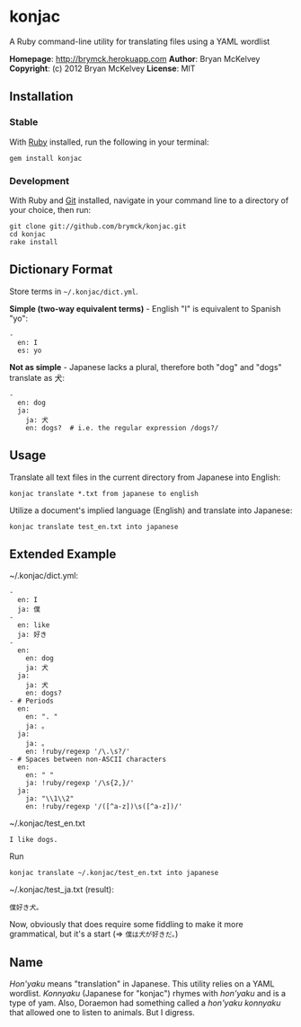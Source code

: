 konjac
======

A Ruby command-line utility for translating files using a YAML wordlist

**Homepage**: http://brymck.herokuapp.com
**Author**: Bryan McKelvey
**Copyright**: (c) 2012 Bryan McKelvey
**License**: MIT

Installation
------------

### Stable

With [Ruby](http://www.ruby-lang.org/en/downloads/) installed, run the
following in your terminal:

    gem install konjac

### Development

With Ruby and [Git](http://help.github.com/set-up-git-redirect) installed,
navigate in your command line to a directory of your choice, then run:

    git clone git://github.com/brymck/konjac.git
    cd konjac
    rake install

Dictionary Format
-----------------

Store terms in `~/.konjac/dict.yml`.

**Simple (two-way equivalent terms)** - English "I" is equivalent to Spanish
"yo":

    -
      en: I
      es: yo

**Not as simple** - Japanese lacks a plural, therefore both "dog" and "dogs"
translate as 犬:

    -
      en: dog
      ja:
        ja: 犬
        en: dogs?  # i.e. the regular expression /dogs?/

Usage
-----

Translate all text files in the current directory from Japanese into English:

    konjac translate *.txt from japanese to english

Utilize a document's implied language (English) and translate into Japanese:

    konjac translate test_en.txt into japanese


Extended Example
----------------

~/.konjac/dict.yml:

    -
      en: I
      ja: 僕
    -
      en: like
      ja: 好き
    -
      en:
        en: dog
        ja: 犬
      ja:
        ja: 犬
        en: dogs?
    - # Periods
      en:
        en: ". "
        ja: 。
      ja:
        ja: 。
        en: !ruby/regexp '/\.\s?/'
    - # Spaces between non-ASCII characters
      en:
        en: " "
        ja: !ruby/regexp '/\s{2,}/'
      ja:
        ja: "\\1\\2"
        en: !ruby/regexp '/([^a-z])\s([^a-z])/'

~/.konjac/test_en.txt

    I like dogs.

Run

    konjac translate ~/.konjac/test_en.txt into japanese

~/.konjac/test_ja.txt (result):

    僕好き犬。

Now, obviously that does require some fiddling to make it more grammatical, but
it's a start (=> `僕は犬が好きだ。`)

Name
----

*Hon'yaku* means "translation" in Japanese. This utility relies on a YAML
wordlist. *Konnyaku* (Japanese for "konjac") rhymes with *hon'yaku* and is a
type of yam. Also, Doraemon had something called a *hon'yaku konnyaku* that
allowed one to listen to animals. But I digress.
